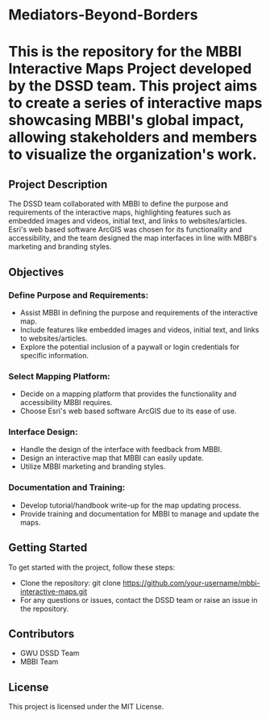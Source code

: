 # Mediators-Beyond-Borders

# This is the repository for the MBBI Interactive Maps Project developed by the DSSD team. This project aims to create a series of interactive maps showcasing MBBI's global impact, allowing stakeholders and members to visualize the organization's work.

## Project Description
The DSSD team collaborated with MBBI to define the purpose and requirements of the interactive maps, highlighting features such as embedded images and videos, initial text, and links to websites/articles. Esri's web based software ArcGIS was chosen for its functionality and accessibility, and the team designed the map interfaces in line with MBBI's marketing and branding styles.

## Objectives
### Define Purpose and Requirements:

- Assist MBBI in defining the purpose and requirements of the interactive map.
- Include features like embedded images and videos, initial text, and links to websites/articles.
- Explore the potential inclusion of a paywall or login credentials for specific information.

### Select Mapping Platform:
- Decide on a mapping platform that provides the functionality and accessibility MBBI requires.
- Choose Esri's web based software ArcGIS  due to its ease of use.

### Interface Design:
- Handle the design of the interface with feedback from MBBI.
- Design an interactive map that MBBI can easily update.
- Utilize MBBI marketing and branding styles.

### Documentation and Training:
- Develop tutorial/handbook write-up for the map updating process.
- Provide training and documentation for MBBI to manage and update the maps.

## Getting Started
To get started with the project, follow these steps:

- Clone the repository: git clone https://github.com/your-username/mbbi-interactive-maps.git
- For any questions or issues, contact the DSSD team or raise an issue in the repository.

## Contributors
- GWU DSSD Team
- MBBI Team

## License
This project is licensed under the MIT License. 

